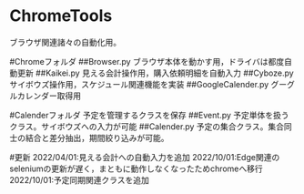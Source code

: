 # ChromeTools
ブラウザ関連諸々の自動化用。

#Chromeフォルダ
##Browser.py
ブラウザ本体を動かす用，ドライバは都度自動更新
##Kaikei.py
見える会計操作用，購入依頼明細を自動入力
##Cyboze.py
サイボウズ操作用，スケジュール関連機能を実装
##GoogleCalender.py
グーグルカレンダー取得用

#Calenderフォルダ
予定を管理するクラスを保存
##Event.py
予定単体を扱うクラス。サイボウズへの入力が可能
##Calender.py
予定の集合クラス。集合同士の結合と差分抽出，期間絞り込みが可能。

#更新
2022/04/01:見える会計への自動入力を追加
2022/10/01:Edge関連のseleniumの更新が遅く，まともに動作しなくなったためchromeへ移行
2022/10/01:予定同期関連クラスを追加
